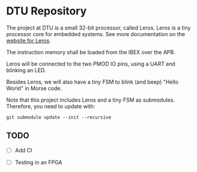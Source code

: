 # DTU Repository

The project at DTU is a small 32-bit processor, called Leros.
Leros is a tiny processor core for embedded systems.
See more documentation on the [website for Leros](https://leros-dev.github.io/).

The instruction memory shall be loaded from the IBEX over the APB.

Leros will be connected to the two PMOD IO pins, using a UART and blinking an LED.

Besides Leros, we will also have a tiny FSM to blink (and beep) "Hello World" in Morse code.

Note that this project includes Leros and a tiny FSM as submodules. Therefore, you need to update with:

```
git submodule update --init --recursive
```

## TODO

 - [ ] Add CI
 - [ ] Testing in an FPGA


